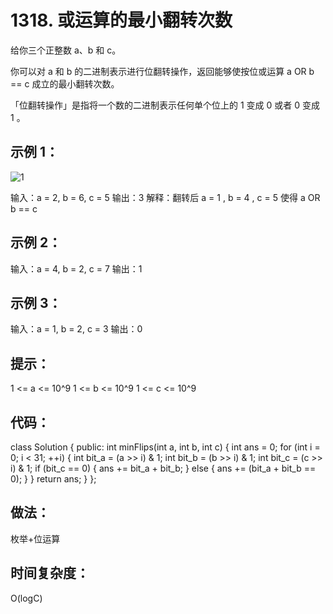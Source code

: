# 1318. 或运算的最小翻转次数
给你三个正整数 a、b 和 c。

你可以对 a 和 b 的二进制表示进行位翻转操作，返回能够使按位或运算   a OR b == c  成立的最小翻转次数。

「位翻转操作」是指将一个数的二进制表示任何单个位上的 1 变成 0 或者 0 变成 1 。

 

## 示例 1：
![1](https://assets.leetcode-cn.com/aliyun-lc-upload/uploads/2020/01/11/sample_3_1676.png)


输入：a = 2, b = 6, c = 5
输出：3
解释：翻转后 a = 1 , b = 4 , c = 5 使得 a OR b == c
## 示例 2：

输入：a = 4, b = 2, c = 7
输出：1
## 示例 3：

输入：a = 1, b = 2, c = 3
输出：0
 

## 提示：

1 <= a <= 10^9
1 <= b <= 10^9
1 <= c <= 10^9

## 代码：
class Solution {
public:
    int minFlips(int a, int b, int c) {
        int ans = 0;
        for (int i = 0; i < 31; ++i) {
            int bit_a = (a >> i) & 1;
            int bit_b = (b >> i) & 1;
            int bit_c = (c >> i) & 1;
            if (bit_c == 0) {
                ans += bit_a + bit_b;
            }
            else {
                ans += (bit_a + bit_b == 0);
            }
        }
        return ans;
    }
};


## 做法：
枚举+位运算
## 时间复杂度：
O(logC)
